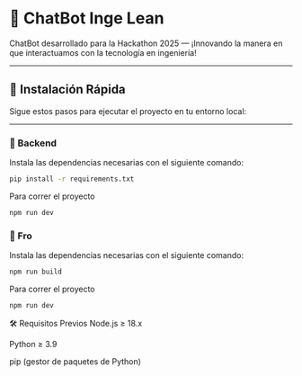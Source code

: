 # 🤖 ChatBot Inge Lean

ChatBot desarrollado para la Hackathon 2025 — ¡Innovando la manera en que interactuamos con la tecnología en ingeniería!

---

## 🚀 Instalación Rápida

Sigue estos pasos para ejecutar el proyecto en tu entorno local:

---

### 🔗 Backend

Instala las dependencias necesarias con el siguiente comando:

```bash
pip install -r requirements.txt
``` 
Para correr el proyecto
```bash
npm run dev
```

### 🔗 Fro

Instala las dependencias necesarias con el siguiente comando:

```bash
npm run build
```
Para correr el proyecto
```bash
npm run dev
```

🛠️ Requisitos Previos
Node.js ≥ 18.x

Python ≥ 3.9

pip (gestor de paquetes de Python)
